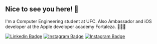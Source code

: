 ## Nice to see you here! 🦦

I'm a Computer Engineering student at UFC. Also Ambassador and iOS developer at the Apple developer academy Fortaleza. 👨🏽‍🎨

[![Linkedin Badge](https://img.shields.io/badge/-JoseJoaoSilva-blue?style=flat-square&logo=Linkedin&logoColor=white&link=https://www.linkedin.com/in/josé-silva-241002122/)](https://www.linkedin.com/in/josé-silva-241002122/)
[![Instagram Badge](https://img.shields.io/badge/-zeJao-purple?style=flat-square&logo=instagram&logoColor=white&link=https://www.instagram.com/ze_jao_/)](https://www.instagram.com/ze_jao_/)
[![Instagram Badge](https://img.shields.io/badge/-quadraun-purple?style=flat-square&logo=instagram&logoColor=white&link=https://www.instagram.com/quadraun/)](https://www.instagram.com/quadraun/)
